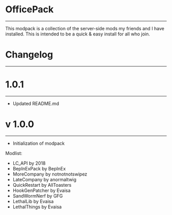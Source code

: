 # OfficePack
***

This modpack is a collection of the server-side mods my friends and I have installed.
This is intended to be a quick & easy install for all who join.




# Changelog
***
# 1.0.1
***
- Updated README.md

# v 1.0.0
***
- Initialization of modpack

Modlist:
- LC_API by 2018
- BepInExPack by BepInEx
- MoreCompany by notnotnotswipez
- LateCompany by anormaltwig
- QuickRestart by AllToasters
- HookGenPatcher by Evaisa
- SandWormNerf by GFG
- LethalLib by Evaisa
- LethalThings by Evaisa 